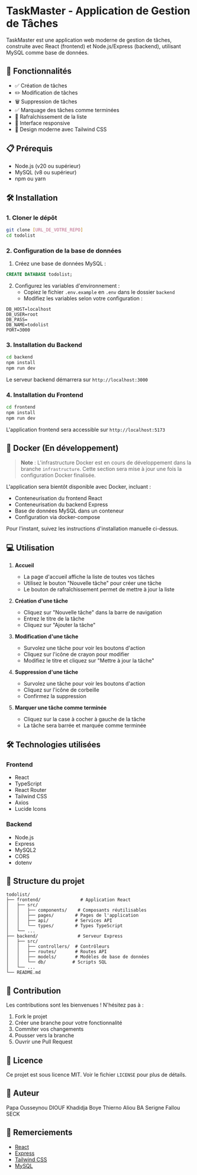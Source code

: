 # TaskMaster - Application de Gestion de Tâches

TaskMaster est une application web moderne de gestion de tâches, construite avec React (frontend) et Node.js/Express (backend), utilisant MySQL comme base de données.

## 🚀 Fonctionnalités

- ✅ Création de tâches
- ✏️ Modification de tâches
- 🗑️ Suppression de tâches
- ✅ Marquage des tâches comme terminées
- 🔄 Rafraîchissement de la liste
- 📱 Interface responsive
- 🎨 Design moderne avec Tailwind CSS

## 📋 Prérequis

- Node.js (v20 ou supérieur)
- MySQL (v8 ou supérieur)
- npm ou yarn

## 🛠️ Installation

### 1. Cloner le dépôt

```bash
git clone [URL_DE_VOTRE_REPO]
cd todolist
```

### 2. Configuration de la base de données

1. Créez une base de données MySQL :

```sql
CREATE DATABASE todolist;
```

2. Configurez les variables d'environnement :
   - Copiez le fichier `.env.example` en `.env` dans le dossier `backend`
   - Modifiez les variables selon votre configuration :

```env
DB_HOST=localhost
DB_USER=root
DB_PASS=
DB_NAME=todolist
PORT=3000
```

### 3. Installation du Backend

```bash
cd backend
npm install
npm run dev
```

Le serveur backend démarrera sur `http://localhost:3000`

### 4. Installation du Frontend

```bash
cd frontend
npm install
npm run dev
```

L'application frontend sera accessible sur `http://localhost:5173`

## 🐳 Docker (En développement)

> **Note** : L'infrastructure Docker est en cours de développement dans la branche `infrastructure`.
> Cette section sera mise à jour une fois la configuration Docker finalisée.

L'application sera bientôt disponible avec Docker, incluant :

- Conteneurisation du frontend React
- Conteneurisation du backend Express
- Base de données MySQL dans un conteneur
- Configuration via docker-compose

Pour l'instant, suivez les instructions d'installation manuelle ci-dessus.

## 💻 Utilisation

1. **Accueil**

   - La page d'accueil affiche la liste de toutes vos tâches
   - Utilisez le bouton "Nouvelle tâche" pour créer une tâche
   - Le bouton de rafraîchissement permet de mettre à jour la liste

2. **Création d'une tâche**

   - Cliquez sur "Nouvelle tâche" dans la barre de navigation
   - Entrez le titre de la tâche
   - Cliquez sur "Ajouter la tâche"

3. **Modification d'une tâche**

   - Survolez une tâche pour voir les boutons d'action
   - Cliquez sur l'icône de crayon pour modifier
   - Modifiez le titre et cliquez sur "Mettre à jour la tâche"

4. **Suppression d'une tâche**

   - Survolez une tâche pour voir les boutons d'action
   - Cliquez sur l'icône de corbeille
   - Confirmez la suppression

5. **Marquer une tâche comme terminée**
   - Cliquez sur la case à cocher à gauche de la tâche
   - La tâche sera barrée et marquée comme terminée

## 🛠️ Technologies utilisées

### Frontend

- React
- TypeScript
- React Router
- Tailwind CSS
- Axios
- Lucide Icons

### Backend

- Node.js
- Express
- MySQL2
- CORS
- dotenv

## 📁 Structure du projet

```text
todolist/
├── frontend/               # Application React
│   ├── src/
│   │   ├── components/    # Composants réutilisables
│   │   ├── pages/        # Pages de l'application
│   │   ├── api/          # Services API
│   │   └── types/        # Types TypeScript
│   └── ...
├── backend/               # Serveur Express
│   ├── src/
│   │   ├── controllers/  # Contrôleurs
│   │   ├── routes/       # Routes API
│   │   ├── models/       # Modèles de base de données
│   │   └── db/          # Scripts SQL
│   └── ...
└── README.md
```

## 🤝 Contribution

Les contributions sont les bienvenues ! N'hésitez pas à :

1. Fork le projet
2. Créer une branche pour votre fonctionnalité
3. Commiter vos changements
4. Pousser vers la branche
5. Ouvrir une Pull Request

## 📝 Licence

Ce projet est sous licence MIT. Voir le fichier `LICENSE` pour plus de détails.

## 👥 Auteur

Papa Ousseynou DIOUF
Khadidja Boye
Thierno Aliou BA
Serigne Fallou SECK

## 🙏 Remerciements

- [React](https://reactjs.org/)
- [Express](https://expressjs.com/)
- [Tailwind CSS](https://tailwindcss.com/)
- [MySQL](https://www.mysql.com/)
